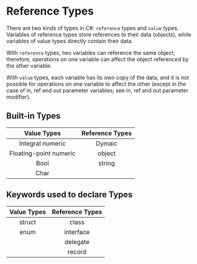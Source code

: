 # Reference Types

There are two kinds of types in C#: `reference` types and `value` types. Variables of reference types store references to their data (objects), while variables of value types directly contain their data. 

With `reference` types, two variables can reference the same object; therefore, operations on one variable can affect the object referenced by the other variable. 

With `value` types, each variable has its own copy of the data, and it is not possible for operations on one variable to affect the other (except in the case of in, ref and out parameter variables; see in, ref and out parameter modifier).


## **Built-in Types**

|Value Types                 |Reference Types|
|:--------------------------:|:-------------:|
|Integral numeric            |Dymaic         |
|Floating-point numeric      |object         |
|Bool                        |string         |
|Char                        |               |

## **Keywords used to declare Types**
|Value Types   |Reference Types|
|:------------:|:-------------:|
|struct        |class          |
|enum          |interface      |
|              |delegate       |
|              |record         |